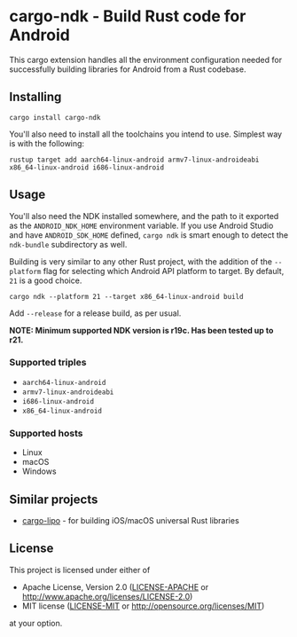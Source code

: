 # cargo-ndk - Build Rust code for Android

This cargo extension handles all the environment configuration needed for successfully building libraries
for Android from a Rust codebase.

## Installing

```
cargo install cargo-ndk
```

You'll also need to install all the toolchains you intend to use. Simplest way is with the following:

```
rustup target add aarch64-linux-android armv7-linux-androideabi x86_64-linux-android i686-linux-android 
```

## Usage

You'll also need the NDK installed somewhere, and the path to it exported as the `ANDROID_NDK_HOME` environment variable. If you use
Android Studio and have `ANDROID_SDK_HOME` defined, `cargo ndk` is smart enough to detect the `ndk-bundle` subdirectory as well. 

Building is very similar to any other Rust project, with the addition of the `--platform` flag for selecting which
Android API platform to target. By default, `21` is a good choice.

```
cargo ndk --platform 21 --target x86_64-linux-android build
```

Add `--release` for a release build, as per usual.

**NOTE: Minimum supported NDK version is r19c. Has been tested up to r21.**

### Supported triples

- `aarch64-linux-android`
- `armv7-linux-androideabi`
- `i686-linux-android`
- `x86_64-linux-android`

### Supported hosts

- Linux
- macOS
- Windows

## Similar projects

* [cargo-lipo](https://github.com/TimNN/cargo-lipo) - for building iOS/macOS universal Rust libraries

## License

This project is licensed under either of

 * Apache License, Version 2.0 ([LICENSE-APACHE](LICENSE-APACHE) or http://www.apache.org/licenses/LICENSE-2.0)
 * MIT license ([LICENSE-MIT](LICENSE-MIT) or http://opensource.org/licenses/MIT)

at your option.
